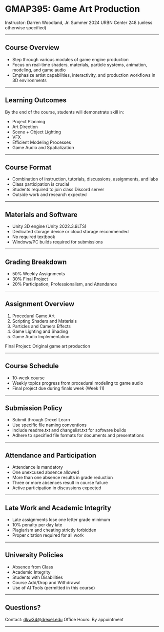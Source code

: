 

# GMAP395: Game Art Production
Instructor: Darren Woodland, Jr.
Summer 2024
URBN Center 248 (unless otherwise specified)

---

## Course Overview

- Step through various modules of game engine production
- Focus on real-time shaders, materials, particle systems, animation, modeling, and game audio
- Emphasize artist capabilities, interactivity, and production workflows in 3D environments

---

## Learning Outcomes

By the end of the course, students will demonstrate skill in:
- Project Planning
- Art Direction
- Scene + Object Lighting
- VFX
- Efficient Modeling Processes
- Game Audio and Spatialization

---

## Course Format

- Combination of instruction, tutorials, discussions, assignments, and labs
- Class participation is crucial
- Students required to join class Discord server
- Outside work and research expected

---

## Materials and Software

- Unity 3D engine (Unity 2022.3.9LTS)
- Dedicated storage device or cloud storage recommended
- No required textbook
- Windows/PC builds required for submissions

---

## Grading Breakdown

- 50% Weekly Assignments
- 30% Final Project
- 20% Participation, Professionalism, and Attendance

---

## Assignment Overview

1. Procedural Game Art
2. Scripting Shaders and Materials
3. Particles and Camera Effects
4. Game Lighting and Shading
5. Game Audio Implementation

Final Project: Original game art production

---

## Course Schedule

- 10-week course
- Weekly topics progress from procedural modeling to game audio
- Final project due during finals week (Week 11)

---

## Submission Policy

- Submit through Drexel Learn
- Use specific file naming conventions
- Include readme.txt and changelist.txt for software builds
- Adhere to specified file formats for documents and presentations

---

## Attendance and Participation

- Attendance is mandatory
- One unexcused absence allowed
- More than one absence results in grade reduction
- Three or more absences result in course failure
- Active participation in discussions expected

---

## Late Work and Academic Integrity

- Late assignments lose one letter grade minimum
- 10% penalty per day late
- Plagiarism and cheating strictly forbidden
- Proper citation required for all work

---

## University Policies

- Absence from Class
- Academic Integrity
- Students with Disabilities
- Course Add/Drop and Withdrawal
- Use of AI Tools (permitted in this course)

---

## Questions?

Contact: dkw34@drexel.edu
Office Hours: By appointment

---